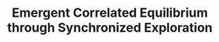 ---
title: "Emergent Correlated Equilibrium through Synchronized Exploration"
collection: publications
venue: "RSS 2020 - Workshop on Emergent Behaviors in Human-Robot Systems, July 2020"
paperurl: "https://iliad.stanford.edu/pdfs/publications/beliaev2020emergent.pdf"
citation: "Mark Beliaev*, Woodrow Z. Wang*, Daniel A. Lazar, Erdem Bıyık, Dorsa Sadigh, and Ramtin Pedarsani."
links:
    pdf: "https://iliad.stanford.edu/pdfs/publications/beliaev2020emergent.pdf"
---